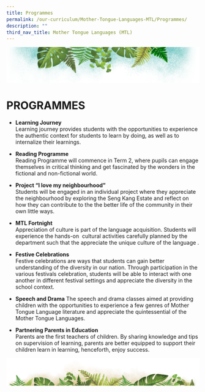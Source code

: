 ```yaml
---
title: Programmes
permalink: /our-curriculum/Mother-Tongue-Languages-MTL/Programmes/
description: ""
third_nav_title: Mother Tongue Languages (MTL)
---
```

![](/images/Banner.png)

# PROGRAMMES

*   <b>Learning Journey</b>   
    Learning journey provides students with the opportunities to experience the authentic context for students to learn by doing, as well as to internalize their learnings.   
      
*   <b>Reading Programme</b>  
    Reading Programme will commence in Term 2, where pupils can engage themselves in critical thinking and get fascinated by the wonders in the fictional and non-fictional world.  
      
    
*   <b>Project “I love my neighbourhood”</b>   
    Students will be engaged in an individual project where they appreciate the neighbourhood by exploring the Seng Kang Estate and reflect on how they can contribute to the the better life of the community in their own little ways.   
      
    
*   <b>MTL Fortnight</b>   
    Appreciation of culture is part of the language acquisition. Students will experience the hands-on  cultural activities carefully planned by the department such that the appreciate the unique culture of the language .  
      
    
*   <b>Festive Celebrations</b>  
    Festive celebrations are ways that students can gain better understanding of the diversity in our nation. Through participation in the various festivals celebration, students will be able to interact with one another in different festival settings and appreciate the diversity in the school context.   
      
    
*   <b>Speech and Drama</b>
    The speech and drama classes aimed at providing children with the opportunities to experience a few genres of Mother Tongue Language literature and appreciate the quintessential of the Mother Tongue Languages.        
      
    
*   <b>Partnering Parents in Education</b>   
    Parents are the first teachers of children. By sharing knowledge and tips on supervision of learning, parents are better equipped to support their children learn in learning, henceforth, enjoy success.    

		
![](/images/bg-bottom.png)